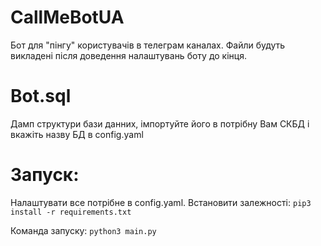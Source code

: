 # CallMeBotUA
Бот для "пінгу" користувачів в телеграм каналах. 
Файли будуть викладені після доведення налаштувань боту до кінця.

# Bot.sql
Дамп структури бази данних, імпортуйте його в потрібну Вам СКБД і вкажіть назву БД в config.yaml

# Запуск:
Налаштувати все потрібне в config.yaml.
Встановити залежності: `pip3 install -r requirements.txt`

Команда запуску: `python3 main.py`
